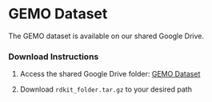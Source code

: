# GEMO Dataset


The GEMO dataset is available on our shared Google Drive.

### Download Instructions

1. Access the shared Google Drive folder: [GEMO Dataset](https://drive.google.com/drive/folders/11ejx1NOPgTSpsfIZibpsdj3-C8DXdVDB?usp=drive_link)

2. Download `rdkit_folder.tar.gz` to your desired path
